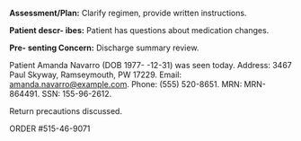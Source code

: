 
 
**Assessment/Plan:** Clarify regimen, provide written instructions. 


**Patient descr-
ibes:** Patient has questions about medication changes.
 
**Pre-
senting Concern:** Discharge summary review. 
 
Patient Amanda Navarro (DOB 1977-
-12-31) was seen today. Address: 3467 Paul Skyway, Ramseymouth, PW 17229. Email: amanda.navarro@example.com. Phone: (555) 520-8651. MRN: MRN-864491. SSN: 155-96-2612. 
 
Return precautions discussed.

ORDER #515-46-9071
